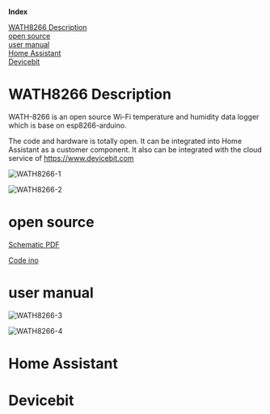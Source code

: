 <a name="index">**Index**</a>

<a href="#0">WATH8266 Description</a>  
<a href="#1">open source</a>  
<a href="#2">user manual</a>  
<a href="#3">Home Assistant</a>  
<a href="#4">Devicebit</a>  


# <a name="0">WATH8266 Description</a>

WATH-8266 is an open source Wi-Fi  temperature and humidity data logger which is base on esp8266-arduino. 

The code and hardware is totally open.
It can be integrated into Home Assistant as a customer component.
It also can be integrated with the cloud service of  https://www.devicebit.com


![WATH8266-1](https://leweidoc.oss-cn-hangzhou.aliyuncs.com/lewei50/img/iammeter/tmpliu/tmpWATH8266-1.jpg)


![WATH8266-2](https://leweidoc.oss-cn-hangzhou.aliyuncs.com/lewei50/img/iammeter/tmpliu/tmpWATH8266-2.jpg)

# <a name="1">open source</a>

[Schematic PDF](https://github.com/lewei50/esp8266-arduino/blob/master/WATH8266/WATH8266.PDF)

[Code ino](https://github.com/lewei50/esp8266-arduino/blob/master/WATH8266/WATH8266.ino)

# <a name="2">user manual</a>





![WATH8266-3](https://leweidoc.oss-cn-hangzhou.aliyuncs.com/lewei50/img/iammeter/tmpliu/tmpWATH8266-3.jpg)

![WATH8266-4](https://leweidoc.oss-cn-hangzhou.aliyuncs.com/lewei50/img/iammeter/tmpliu/tmpWATH8266-4.jpg)



# <a name="3">Home Assistant</a>



# <a name="4">Devicebit</a>

 